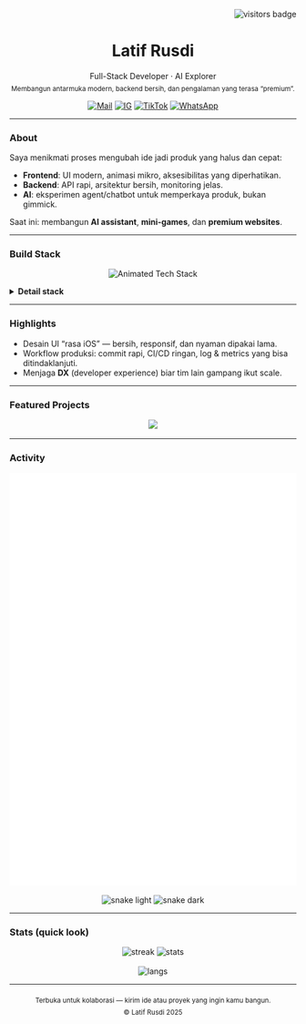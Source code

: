 <!--
  README Profil — Latif Rusdi (Larusdi)
  Vibe: premium, clean, dark-mode friendly, 2025
-->

<p align="right">
  <img src="https://visitor-badge.laobi.icu/badge?page_id=Larusdi.Larusdi" alt="visitors badge" />
</p>

<h1 align="center">Latif Rusdi</h1>
<p align="center">
  Full-Stack Developer · AI Explorer
  <br>
  <sub>Membangun antarmuka modern, backend bersih, dan pengalaman yang terasa “premium”.</sub>
</p>

<p align="center">
  <a href="mailto:latifrusdi15@gmail.com"><img alt="Mail" src="https://img.shields.io/badge/Email-111?style=for-the-badge&logo=gmail&logoColor=white"></a>
  <a href="https://www.instagram.com/29_larusdi" target="_blank"><img alt="IG" src="https://img.shields.io/badge/Instagram-121212?style=for-the-badge&logo=instagram"></a>
  <a href="https://www.tiktok.com/@29_latif" target="_blank"><img alt="TikTok" src="https://img.shields.io/badge/TikTok-000?style=for-the-badge&logo=tiktok"></a>
  <a href="https://wa.me/6282389160273" target="_blank"><img alt="WhatsApp" src="https://img.shields.io/badge/WhatsApp-111?style=for-the-badge&logo=whatsapp&logoColor=25D366"></a>
</p>

---

### About
Saya menikmati proses mengubah ide jadi produk yang halus dan cepat:
- **Frontend**: UI modern, animasi mikro, aksesibilitas yang diperhatikan.
- **Backend**: API rapi, arsitektur bersih, monitoring jelas.
- **AI**: eksperimen agent/chatbot untuk memperkaya produk, bukan gimmick.

Saat ini: membangun **AI assistant**, **mini-games**, dan **premium websites**.

---

### Build Stack
<p align="center">
  <!-- Animated (jika tersedia) -->
  <img src="./assets/techstack-animated.svg?t=1" alt="Animated Tech Stack" width="740">
</p>

<details>
  <summary><b>Detail stack</b></summary>
  <br>
  • FE: HTML · CSS · JS/TS · React/Next · Vite · Tailwind/Bootstrap<br>
  • BE: PHP/Laravel · Node/Express<br>
  • DB/Cache: MySQL · Postgres · MongoDB · Redis<br>
  • DevOps: Docker · Nginx · Linux · Bash<br>
  • Tools/Deploy: Git · GitHub · Postman · VS Code · Vercel · Netlify · Cloudflare
</details>

---

### Highlights
- Desain UI “rasa iOS” — bersih, responsif, dan nyaman dipakai lama.
- Workflow produksi: commit rapi, CI/CD ringan, log & metrics yang bisa ditindaklanjuti.
- Menjaga **DX** (developer experience) biar tim lain gampang ikut scale.

---

### Featured Projects
<p align="center">
  <a href="https://github.com/Larusdi/portfolio-latif">
    <img src="https://github-readme-stats.vercel.app/api/pin/?username=Larusdi&repo=portfolio-latif&theme=react&hide_border=true" />
  </a>
</p>

---

### Activity
<p align="center">
  <img src="./metrics.svg?t=1" width="740" alt="GitHub Metrics">
</p>

<p align="center">
  <img src="https://raw.githubusercontent.com/Larusdi/Larusdi/output/snake.svg#gh-light-mode-only" alt="snake light"/>
  <img src="https://raw.githubusercontent.com/Larusdi/Larusdi/output/snake-dark.svg#gh-dark-mode-only" alt="snake dark"/>
</p>

---

### Stats (quick look)
<p align="center">
  <img width="410" src="https://streak-stats.demolab.com?user=Larusdi&theme=react&hide_border=true" alt="streak"/>
  <img width="410" src="https://github-readme-stats.vercel.app/api?username=Larusdi&show_icons=true&theme=react&rank_icon=github&hide_border=true" alt="stats"/>
  <br/><br/>
  <img width="360" src="https://github-readme-stats.vercel.app/api/top-langs/?username=Larusdi&hide=html&langs_count=8&layout=compact&theme=react&hide_border=true" alt="langs"/>
</p>

---

<p align="center">
  <sub>Terbuka untuk kolaborasi — kirim ide atau proyek yang ingin kamu bangun.</sub><br>
  <sub>© Latif Rusdi 2025</sub>
</p>

